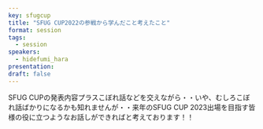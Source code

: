```yaml
---
key: sfugcup
title: "SFUG CUP2022の参戦から学んだこと考えたこと"
format: session
tags:
  - session
speakers:
  - hidefumi_hara
presentation: 
draft: false
---
```

SFUG CUPの発表内容プラスこぼれ話などを交えながら・・いや、むしろこぼれ話ばかりになるかも知れませんが・・来年のSFUG CUP 2023出場を目指す皆様の役に立つようなお話しができればと考えております！！